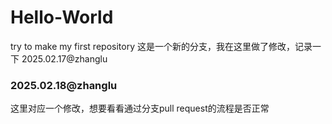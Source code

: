 # Hello-World
try to make my first repository
这是一个新的分支，我在这里做了修改，记录一下
2025.02.17@zhanglu

### 2025.02.18@zhanglu
这里对应一个修改，想要看看通过分支pull request的流程是否正常
